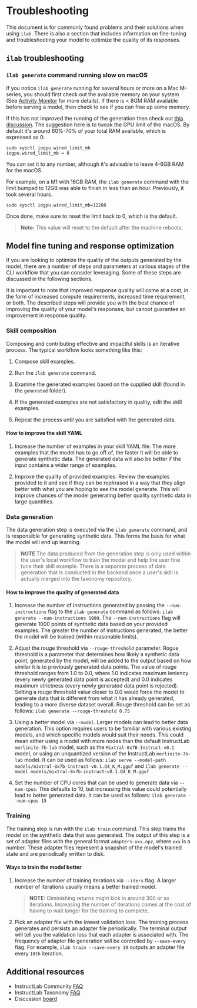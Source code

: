 # Troubleshooting

This document is for commonly found problems and their solutions when using `ilab`. There is also a section that includes information on fine-tuning and troubleshooting your model to optimize the quality of its responses.

## `ilab` troubleshooting

### `ilab generate` command running slow on macOS

If you notice `ilab generate` running for several hours or more on a Mac M-series, you should first check out the available memory on your system (See [Activity Monitor](https://support.apple.com/en-ie/guide/activity-monitor/welcome/mac) for more details). If there is < 8GM RAM available before serving a model, then check to see if you can free up some memory.

If this has not improved the running of the generation then check out [this discussion](https://github.com/ggerganov/llama.cpp/discussions/2182#discussioncomment-7698315). The suggestion here is to tweak the GPU limit of the macOS. By default it's around 60%-70% of your total RAM available, which is expressed as 0:

```shell
sudo sysctl iogpu.wired_limit_mb
iogpu.wired_limit_mb = 0
```

You can set it to any number, although it's advisable to leave 4-6GB RAM for the macOS.

For example, on a M1 with 16GB RAM, the `ilab generate` command with the limit bumped to
12GB was able to finish in less than an hour. Previously, it took several hours.

```shell
sudo sysctl iogpu.wired_limit_mb=12288
```

Once done, make sure to reset the limit back to 0, which is the default.

> **Note:** This value will reset to the default after the machine reboots.

## Model fine tuning and response optimization

If you are looking to optimize the quality of the outputs generated by the model, there are a number of steps and parameters at various stages of the CLI workflow that you can consider leveraging. Some of these steps are discussed in the following sections.

It is important to note that improved response quality will come at a cost, in the form of increased compute requirements, increased time requirement, or both. The described steps will provide you with the best chance of improving the quality of your model's responses, but cannot guarantee an improvement in response quality.

### Skill composition

Composing and contributing effective and impactful skills is an iterative process. The typical workflow looks something like this:

1. Compose skill examples.

2. Run the `ilab generate` command.

3. Examine the generated examples based on the supplied skill (found in the `generated` folder).

4. If the generated examples are not satisfactory in quality, edit the skill examples.

5. Repeat the process until you are satisfied with the generated data.

#### How to improve the skill YAML

1. Increase the number of examples in your skill YAML file. The more examples that the model has to go off of, the faster it will be able to generate synthetic data. The generated data will also be better if the input contains a wider range of examples.

2. Improve the quality of provided examples. Review the examples provided to it and see if they can be rephrased in a way that they align better with what you are hoping to see the model generate. This will improve chances of the model generating better quality synthetic data in large quantities.

### Data generation

The data generation step is executed via the `ilab generate` command, and is responsible for generating synthetic data. This forms the basis for what the model will end up learning.

> **NOTE** The data produced from the generation step is only used within the user's local workflow to train the model and help the user fine tune their skill example. There is a separate process of data generation that is conducted in the backend once a user's skill is actually merged into the taxonomy repository.

#### How to improve the quality of generated data

1. Increase the number of instructions generated by passing the `--num-instructions` flag to the `ilab generate` command as follows: `ilab generate --num-instructions 1000`.
   The `--num-instructions` flag will generate 1000 points of synthetic data based on your provided examples. The greater the number of instructions generated, the better the model will be trained (within reasonable limits).

2. Adjust the rouge threshold via `--rouge-threshold` parameter. Rogue threshold is a parameter that determines how likely a synthetic data point, generated by the model, will be added to the output based on how similar it is to previously generated data points.
    The value of rouge threshold ranges from 1.0 to 0.0, where 1.0 indicates maximum leniency (every newly generated data point is accepted) and 0.0 indicates maximum strictness (every newly generated data point is rejected). Setting a rouge threshold value closer to 0.0 would force the model to generate data that is different from what it has already generated, leading to a more diverse dataset overall. Rouge threshold can be set as follows: `ilab generate --rouge-threshold 0.75`

3. Using a better model via `--model`. Larger models can lead to better data generation. This option requires users to be familiar with various existing models, and which specific models would suit their needs. This could mean either using a model with more nodes than the default InstructLab `merlinite-7b-lab` model, such as the `Mixtral-8x7B-Instruct-v0.1` model, or using an unquantized version of the InstructLab `merlinite-7b-lab` model. It can be used as follows: `ilab serve --model-path models/mixtral-8x7b-instruct-v0.1.Q4_K_M.gguf` and `ilab generate --model models/mixtral-8x7b-instruct-v0.1.Q4_K_M.gguf`

4. Set the number of CPU cores that can be used to generate data via `--num-cpus`. This defaults to 10, but increasing this value could potentially lead to better generated data. It can be used as follows: `ilab generate --num-cpus 15`

### Training

The training step is run with the `ilab train` command. This step trains the model on the synthetic data that was generated. The output of this step is a set of adapter files with the general format `adapters-xxx.npz`, where `xxx` is a number. These adapter files represent a snapshot of the model's trained state and are periodically written to disk.

#### Ways to train the model better

1. Increase the number of training iterations via `--iters` flag. A larger number of iterations usually means a better trained model.

   >**NOTE:** Diminishing returns might kick in around 300 or so iterations. Increasing the number of iterations comes at the cost of having to wait longer for the training to complete.

2. Pick an adapter file with the lowest validation loss. The training process generates and persists an adapter file periodically. The terminal output will tell you the validation loss that each adapter is associated with. The frequency of adapter file generation will be controlled by `--save-every` flag. For example, `ilab train --save-every 10` outputs an adapter file every `10th` iteration.

## Additional resources

- InstructLab Community [FAQ](https://github.com/instructlab/community/blob/main/FAQ.md)
- InstructLab Taxonomy [FAQ](https://github.com/instructlab/taxonomy/discussions/538)
- Discussion [board](https://github.com/instructlab/instructlab/discussions)
